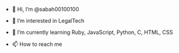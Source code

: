 - 👋 Hi, I’m @sabah00100100
- 👀 I’m interested in LegalTech
- 🌱 I’m currently learning Ruby, JavaScript, Python, C, HTML, CSS

- 📫 How to reach me 

<!---
sabah00100100/sabah00100100 is a ✨ special ✨ repository because its `README.md` (this file) appears on your GitHub profile.
You can click the Preview link to take a look at your changes.
--->
